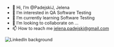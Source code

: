 - 👋 Hi, I’m @PadejskiJ, Jelena
- 👀 I’m interested in QA Software Testing
- 🌱 I’m currently learning Software Testing
- 💞️ I’m looking to collaborate on ...
- 📫 How to reach me jelena.padejski@gmail.com

<!---
PadejskiJ/PadejskiJ is a ✨ special ✨ repository because its `README.md` (this file) appears on your GitHub profile.
You can click the Preview link to take a look at your changes.
--->
![LinkedIn background](https://user-images.githubusercontent.com/112092774/194937470-4bd30dab-c326-42d7-a7dc-9c4ba00c597d.png)
